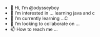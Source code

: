 - 👋 Hi, I’m @odysseyboy
- 👀 I’m interested in ... learning java and c
- 🌱 I’m currently learning ...C
- 💞️ I’m looking to collaborate on ...
- 📫 How to reach me ...

<!---
odysseyboy/odysseyboy is a ✨ special ✨ repository because its `README.md` (this file) appears on your GitHub profile.
You can click the Preview link to take a look at your changes.
--->
